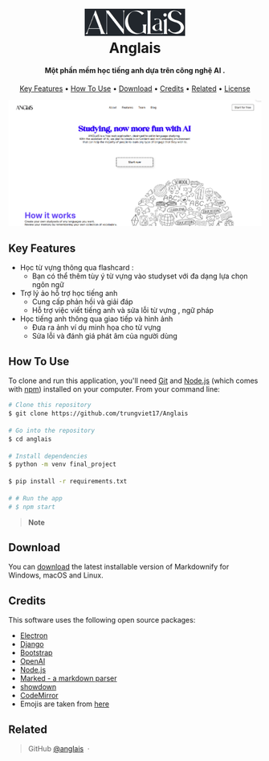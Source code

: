 
<h1 align="center">
  <br>
  <img src ="./intro/Logo.jpg" alt="Markdownify" width="200"></img>
  <br>
  Anglais
  <br>
</h1>

<h4 align="center">Một phần mềm học tiếng anh dựa trên công nghệ AI <a href="" target="_blank"></a>.</h4>

<!-- <p align="center">
  <a href="https://badge.fury.io/js/electron-markdownify">
    <img src="https://badge.fury.io/js/electron-markdownify.svg"
         alt="Gitter">
  </a>
  <a href="https://gitter.im/amitmerchant1990/electron-markdownify"><img src="https://badges.gitter.im/amitmerchant1990/electron-markdownify.svg"></a>
  <a href="https://saythanks.io/to/bullredeyes@gmail.com">
      <img src="https://img.shields.io/badge/SayThanks.io-%E2%98%BC-1EAEDB.svg">
  </a>
  <a href="https://www.paypal.me/AmitMerchant">
    <img src="https://img.shields.io/badge/$-donate-ff69b4.svg?maxAge=2592000&amp;style=flat">
  </a>
</p> -->

<p align="center">
  <a href="#key-features">Key Features</a> •
  <a href="#how-to-use">How To Use</a> •
  <a href="#download">Download</a> •
  <a href="#credits">Credits</a> •
  <a href="#related">Related</a> •
  <a href="#license">License</a>
</p>

![screenshot](./intro/Screenshot.png)

## Key Features



* Học từ vựng thông qua flashcard : 
  - Bạn có thể thêm tùy ý từ vựng vào studyset với đa dạng lựa chọn ngôn ngữ 
* Trợ lý ảo hỗ trợ học tiếng anh
  - Cung cấp phản hồi và giải đáp
  - Hỗ trợ việc viết tiếng anh và sửa lỗi từ vựng , ngữ pháp
* Học tiếng anh thông qua giao tiếp và hình ảnh
  - Đưa ra ảnh ví dụ minh họa cho từ vựng
  - Sửa lỗi và đánh giá phát âm của người dùng

## How To Use

To clone and run this application, you'll need [Git](https://git-scm.com) and [Node.js](https://nodejs.org/en/download/) (which comes with [npm](http://npmjs.com)) installed on your computer. From your command line:

```bash
# Clone this repository
$ git clone https://github.com/trungviet17/Anglais

# Go into the repository
$ cd anglais

# Install dependencies
$ python -m venv final_project 

$ pip install -r requirements.txt

# # Run the app
# $ npm start
```

> **Note**
<!-- > If you're using Linux Bash for Windows, [see this guide](https://www.howtogeek.com/261575/how-to-run-graphical-linux-desktop-applications-from-windows-10s-bash-shell/) or use `node` from the command prompt. -->


## Download

You can [download](https://github.com/amitmerchant1990/electron-markdownify/releases/tag/v1.2.0) the latest installable version of Markdownify for Windows, macOS and Linux.

## Credits

This software uses the following open source packages:

- [Electron](http://electron.atom.io/)
- [Django](https://www.djangoproject.com/)
- [Bootstrap](https://getbootstrap.com/)
- [OpenAI](https://openai.com/blog/openai-api)
- [Node.js](https://nodejs.org/)
- [Marked - a markdown parser](https://github.com/chjj/marked)
- [showdown](http://showdownjs.github.io/showdown/)
- [CodeMirror](http://codemirror.net/)
- Emojis are taken from [here](https://github.com/arvida/emoji-cheat-sheet.com)

## Related

<!-- [markdownify-web](https://github.com/amitmerchant1990/markdownify-web) - Web version of Markdownify -->


> GitHub [@anglais](https://github.com/trungviet17/Anglais) &nbsp;&middot;&nbsp;

